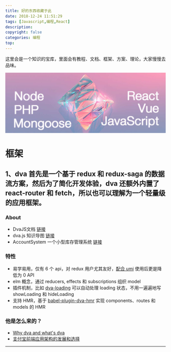```yaml
---
title: 好的东西收藏于此
date: 2018-12-24 11:51:29
tags: [Javascript,编程,React]
description: 
copyright: false
categories: 编程
top:
---
```

这里会是一个知识的宝库，里面会有教程、文档、框架、方案、理论，大家慢慢去品味。

![Javascript](https://raw.githubusercontent.com/Duanruilong/phone_drl/master/image/blog/allweb.png)

<!--more-->

# 框架

## 1、dva 首先是一个基于 redux 和 redux-saga 的数据流方案，然后为了简化开发体验，dva 还额外内置了 react-router 和 fetch，所以也可以理解为一个轻量级的应用框架。

### About
 - DvaJS文档   [链接](https://dvajs.com/guide/)
 -  dva.js 知识导图   [链接](https://github.com/dvajs/dva-knowledgemap)
 -  AccountSystem 一个小型库存管理系统   [链接](https://github.com/yvanwangl/AccountSystem)


### 特性
- 易学易用，仅有 6 个 api，对 redux 用户尤其友好，[配合 umi](https://umijs.org/guide/with-dva.html) 使用后更是降低为 0 API
- elm 概念，通过 reducers, effects 和 subscriptions 组织 model
- 插件机制，比如 [dva-loading](https://github.com/dvajs/dva/tree/master/packages/dva-loading) 可以自动处理 loading 状态，不用一遍遍地写 showLoading 和 hideLoading
- 支持 HMR，基于 [babel-plugin-dva-hmr](https://github.com/dvajs/babel-plugin-dva-hmr) 实现 components、routes 和 models 的 HMR

### 他是怎么来的？
- [Why dva and what's dva](https://github.com/dvajs/dva/issues/1)
- [支付宝前端应用架构的发展和选择](https://www.github.com/sorrycc/blog/issues/6)


***


